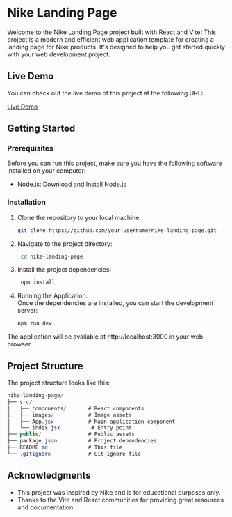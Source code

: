 # Nike Landing Page

Welcome to the Nike Landing Page project built with React and Vite! This project is a modern and efficient web application template for creating a landing page for Nike products. It's designed to help you get started quickly with your web development project.

## Live Demo

You can check out the live demo of this project at the following URL:

[Live Demo](https://n1khilnick.github.io/nike-landing-page/)

## Getting Started

### Prerequisites

Before you can run this project, make sure you have the following software installed on your computer:

- Node.js: [Download and Install Node.js](https://nodejs.org/)

### Installation

1. Clone the repository to your local machine:

   ```bash
   git clone https://github.com/your-username/nike-landing-page.git

1. Navigate to the project directory:
   ```bash
    cd nike-landing-page

1. Install the project dependencies:
   ```bash
    npm install

1. Running the Application.<br/>
   Once the dependencies are installed, you can start the development server:
   ```bash
   npm run dev

  The application will be available at http://localhost:3000 in your web browser.

## Project Structure
The project structure looks like this:

```csharp
nike-landing-page/
├── src/
│   ├── components/       # React components
│   ├── images/           # Image assets
│   ├── App.jsx           # Main application component
│   └── index.jsx          # Entry point
├── public/               # Public assets
├── package.json          # Project dependencies
├── README.md             # This file
└── .gitignore            # Git ignore file
```

## Acknowledgments
* This project was inspired by Nike and is for educational purposes only.
* Thanks to the Vite and React communities for providing great resources and documentation.
